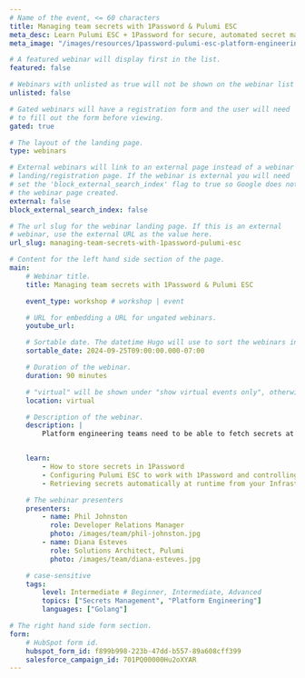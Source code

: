 ```yaml
---
# Name of the event, <= 60 characters
title: Managing team secrets with 1Password & Pulumi ESC
meta_desc: Learn Pulumi ESC + 1Password for secure, automated secret management in multi-cloud setups. Store & fetch secrets easily in our workshop
meta_image: "/images/resources/1password-pulumi-esc-platform-engineering.png"

# A featured webinar will display first in the list.
featured: false

# Webinars with unlisted as true will not be shown on the webinar list
unlisted: false

# Gated webinars will have a registration form and the user will need
# to fill out the form before viewing.
gated: true

# The layout of the landing page.
type: webinars

# External webinars will link to an external page instead of a webinar
# landing/registration page. If the webinar is external you will need
# set the 'block_external_search_index' flag to true so Google does not index
# the webinar page created.
external: false
block_external_search_index: false

# The url slug for the webinar landing page. If this is an external
# webinar, use the external URL as the value here.
url_slug: managing-team-secrets-with-1password-pulumi-esc

# Content for the left hand side section of the page.
main:
    # Webinar title.
    title: Managing team secrets with 1Password & Pulumi ESC

    event_type: workshop # workshop | event

    # URL for embedding a URL for ungated webinars.
    youtube_url:

    # Sortable date. The datetime Hugo will use to sort the webinars in date order.
    sortable_date: 2024-09-25T09:00:00.000-07:00

    # Duration of the webinar.
    duration: 90 minutes

    # "virtual" will be shown under "show virtual events only", otherwise shown as City, State (seattle, wa)
    location: virtual

    # Description of the webinar.
    description: |
        Platform engineering teams need to be able to fetch secrets at runtime, especially when managing multi-cloud and multi-service deployments with Pulumi. In this workshop, we’ll show you how Pulumi ESC works with 1Password to ensure secrets are securely made available to approved team members and deployments.


    learn:
        - How to store secrets in 1Password
        - Configuring Pulumi ESC to work with 1Password and controlling access for approved team members
        - Retrieving secrets automatically at runtime from your Infrastructure as Code deployments.

    # The webinar presenters
    presenters:
        - name: Phil Johnston
          role: Developer Relations Manager
          photo: /images/team/phil-johnston.jpg
        - name: Diana Esteves
          role: Solutions Architect, Pulumi
          photo: /images/team/diana-esteves.jpg

    # case-sensitive
    tags:
        level: Intermediate # Beginner, Intermediate, Advanced
        topics: ["Secrets Management", "Platform Engineering"]
        languages: ["Golang"]

# The right hand side form section.
form:
    # HubSpot form id.
    hubspot_form_id: f899b998-223b-47dd-b557-89a608cff399
    salesforce_campaign_id: 701PQ00000Hu2oXYAR
---
```

